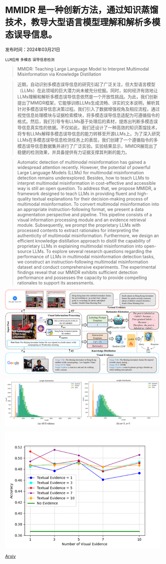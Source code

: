 # MMIDR 是一种创新方法，通过知识蒸馏技术，教导大型语言模型理解和解析多模态误导信息。

发布时间：2024年03月21日

`LLM应用` `多模态` `误导信息检测`

> MMIDR: Teaching Large Language Model to Interpret Multimodal Misinformation via Knowledge Distillation

> 近期，自动识别多模态误导信息的研究引起了广泛关注，但大型语言模型（LLMs）在此领域的巨大潜力尚未被充分挖掘。同时，如何经济有效地让LLMs理解和解析多模态误导信息依然是一个开放性挑战。为此，我们创新提出了MMIDR框架，它能够训练LLMs生成流畅、详实的文本说明，解析其针对多模态误导信息决策过程。我们引入了数据增强视角及相应流程，通过视觉信息处理模块与证据检索模块，将多模态误导信息适配为可遵循指令的格式。然后，我们引导专有LLMs基于处理后的素材，提炼出判断多模态误导信息真实性的依据。不仅如此，我们还设计了一种高效的知识蒸馏技术，将专有LLMs解释多模态误导信息的能力转移至开源LLMs上。为了深入研究LLMs在多模态误导信息检测任务上的表现，我们创建了一个遵循指令的多模态误导信息数据集并进行了广泛实验。实验结果显示，MMIDR展现出了稳健的检测效果，并具备提供有力证据支撑其判断的能力。

> Automatic detection of multimodal misinformation has gained a widespread attention recently. However, the potential of powerful Large Language Models (LLMs) for multimodal misinformation detection remains underexplored. Besides, how to teach LLMs to interpret multimodal misinformation in cost-effective and accessible way is still an open question. To address that, we propose MMIDR, a framework designed to teach LLMs in providing fluent and high-quality textual explanations for their decision-making process of multimodal misinformation. To convert multimodal misinformation into an appropriate instruction-following format, we present a data augmentation perspective and pipeline. This pipeline consists of a visual information processing module and an evidence retrieval module. Subsequently, we prompt the proprietary LLMs with processed contents to extract rationales for interpreting the authenticity of multimodal misinformation. Furthermore, we design an efficient knowledge distillation approach to distill the capability of proprietary LLMs in explaining multimodal misinformation into open-source LLMs. To explore several research questions regarding the performance of LLMs in multimodal misinformation detection tasks, we construct an instruction-following multimodal misinformation dataset and conduct comprehensive experiments. The experimental findings reveal that our MMIDR exhibits sufficient detection performance and possesses the capacity to provide compelling rationales to support its assessments.

![MMIDR 是一种创新方法，通过知识蒸馏技术，教导大型语言模型理解和解析多模态误导信息。](../../../paper_images/2403.14171/x1.png)

![MMIDR 是一种创新方法，通过知识蒸馏技术，教导大型语言模型理解和解析多模态误导信息。](../../../paper_images/2403.14171/x2.png)

![MMIDR 是一种创新方法，通过知识蒸馏技术，教导大型语言模型理解和解析多模态误导信息。](../../../paper_images/2403.14171/accuracy_vs_evidence_count.png)

[Arxiv](https://arxiv.org/abs/2403.14171)